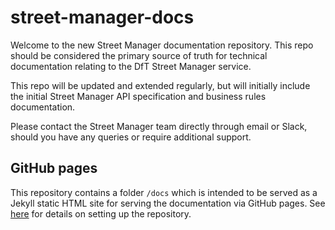 # street-manager-docs

Welcome to the new Street Manager documentation repository.  This repo should be considered the primary source of truth for technical documentation relating to the DfT Street Manager service.

This repo will be updated and extended regularly, but will initially include the initial Street Manager API specification and business rules documentation.

Please contact the Street Manager team directly through email or Slack, should you have any queries or require additional support.

## GitHub pages

This repository contains a folder `/docs` which is intended to be served as a Jekyll static HTML site for serving the documentation via GitHub pages. See [here](https://help.github.com/en/articles/configuring-a-publishing-source-for-github-pages) for details on setting up the repository.